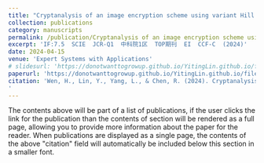 ```yaml
---
title: "Cryptanalysis of an image encryption scheme using variant Hill cipher and chaos"
collection: publications
category: manuscripts
permalink: /publication/Cryptanalysis of an image encryption scheme using variant Hill cipher and chaos
excerpt: 'IF:7.5  SCIE  JCR-Q1  中科院1区  TOP期刊  EI  CCF-C  (2024)'
date: 2024-04-15
venue: 'Expert Systems with Applications'
# slidesurl: 'https://donotwanttogrowup.github.io/YitingLin.github.io/files/slides1.pdf'
paperurl: 'https://donotwanttogrowup.github.io/YitingLin.github.io/files/Cryptanalysis of an image encryption scheme using variant Hill cipher and chaos.pdf'
citation: 'Wen, H., Lin, Y., Yang, L., & Chen, R. (2024). Cryptanalysis of an image encryption scheme using variant Hill cipher and chaos. In Expert Systems with Applications (Vol. 250, p. 123748). Elsevier BV. https://doi.org/10.1016/j.eswa.2024.123748
'
---
```


The contents above will be part of a list of publications, if the user clicks the link for the publication than the contents of section will be rendered as a full page, allowing you to provide more information about the paper for the reader. When publications are displayed as a single page, the contents of the above "citation" field will automatically be included below this section in a smaller font.